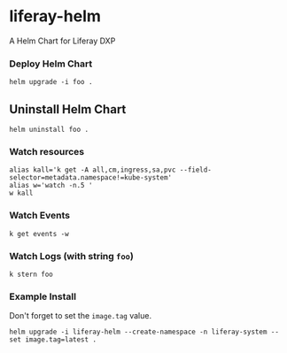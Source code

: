 # liferay-helm
A Helm Chart for Liferay DXP

### Deploy Helm Chart

```shell
helm upgrade -i foo .
```

## Uninstall Helm Chart

```shell
helm uninstall foo .
```

### Watch resources

```shell
alias kall='k get -A all,cm,ingress,sa,pvc --field-selector=metadata.namespace!=kube-system'
alias w='watch -n.5 '
w kall
```

### Watch Events

```shell
k get events -w
```

### Watch Logs (with string `foo`)

```shell
k stern foo
```

### Example Install

Don't forget to set the `image.tag` value.

```shell
helm upgrade -i liferay-helm --create-namespace -n liferay-system --set image.tag=latest .
```
